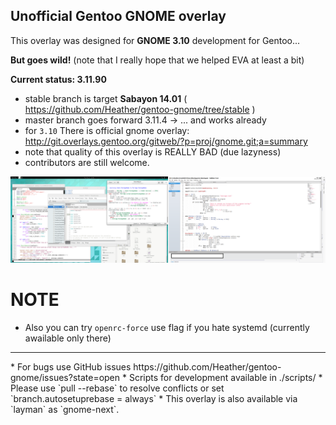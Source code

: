 Unofficial Gentoo GNOME overlay
-------------------------------

This overlay was designed for **GNOME 3.10** development for Gentoo...

**But goes wild!** (note that I really hope that we helped EVA at least a bit)

**Current status: 3.11.90**

 - stable branch is target **Sabayon 14.01** ( https://github.com/Heather/gentoo-gnome/tree/stable )
 - master branch goes forward 3.11.4 -> ... and works already
 - for `3.10` There is official gnome overlay: http://git.overlays.gentoo.org/gitweb/?p=proj/gnome.git;a=summary
 - note that quality of this overlay is REALLY BAD (due lazyness)
 - contributors are still welcome.

![](ss.png?raw=true)

NOTE
====
 - Also you can try `openrc-force` use flag if you hate systemd (currently awailable only there)
<hr/>
* For bugs use GitHub issues https://github.com/Heather/gentoo-gnome/issues?state=open
* Scripts for development available in ./scripts/
* Please use `pull --rebase` to resolve conflicts or set `branch.autosetuprebase = always`
* This overlay is also available via `layman` as `gnome-next`.
